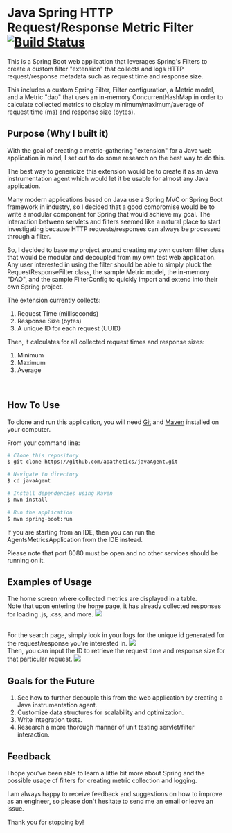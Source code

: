 # Java Spring HTTP Request/Response Metric Filter [![Build Status](https://travis-ci.com/apathetics/javaAgent.svg?branch=master)](https://travis-ci.com/apathetics/javaAgent)
This is a Spring Boot web application that leverages Spring's Filters to create a custom filter "extension" 
that collects and logs HTTP request/response metadata such as request time and response size.

This includes a custom Spring Filter, Filter configuration, a Metric model, and a Metric "dao" that uses an in-memory
ConcurrentHashMap in order to calculate collected metrics to display minimum/maximum/average of request time (ms) and 
response size (bytes).
<br>

## Purpose (Why I built it)
With the goal of creating a metric-gathering "extension" for a Java web application in mind, I set out to do some research
on the best way to do this.

The best way to genericize this extension would be to create it as an Java instrumentation agent which would let it be
usable for almost any Java application.

Many modern applications based on Java use a Spring MVC or Spring Boot framework in industry, so I decided that a
good compromise would be to write a modular component for Spring that would achieve my goal. The interaction
between servlets and filters seemed like a natural place to start investigating because HTTP requests/responses can
always be processed through a filter.

So, I decided to base my project around creating my own custom filter class that would be modular and decoupled
from my own test web application. Any user interested in using the filter should be able to simply pluck the 
RequestResponseFilter class, the sample Metric model, the in-memory "DAO", and the sample FilterConfig to quickly import
and extend into their own Spring project.

The extension currently collects:
1. Request Time (milliseconds)
2. Response Size (bytes)
3. A unique ID for each request (UUID)

Then, it calculates for all collected request times and response sizes:
1. Minimum
2. Maximum
3. Average

<br>

## How To Use
To clone and run this application, you will need [Git](https://git-scm.com) and [Maven](https://maven.apache.org)
installed on your computer.

From your command line:
```bash
# Clone this repository
$ git clone https://github.com/apathetics/javaAgent.git

# Navigate to directory
$ cd javaAgent

# Install dependencies using Maven
$ mvn install

# Run the application
$ mvn spring-boot:run

```

If you are starting from an IDE, then you can run the AgentsMetricsApplication from the IDE instead.
<br>

Please note that port 8080 must be open and no other services should be running on it.

## Examples of Usage
The home screen where collected metrics are displayed in a table.
<br>
Note that upon entering the home page, it has already collected responses for loading .js, .css, and more.
<img src="https://i.gyazo.com/913d3ddda17663a169c34df78d597ad1.png">

<br>
For the search page, simply look in your logs for the unique id generated for the request/response you're interested in.
<img src="https://i.gyazo.com/231a9b2c5e56b6fb66afe8eb15a1d902.png">

<br>
Then, you can input the ID to retrieve the request time and response size for that particular request.
<img src="https://i.gyazo.com/f087b5251da5558de191eee34f771750.png">
<br>

## Goals for the Future

1. See how to further decouple this from the web application by creating a Java instrumentation agent.
2. Customize data structures for scalability and optimization.
3. Write integration tests.
4. Research a more thorough manner of unit testing servlet/filter interaction.

## Feedback
I hope you've been able to learn a little bit more about Spring and the possible usage of filters for creating
metric collection and logging.

I am always happy to receive feedback and suggestions on how to improve as an engineer, so please don't hesitate to
send me an email or leave an issue.

Thank you for stopping by!

